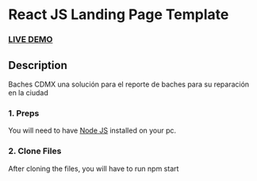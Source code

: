 # React JS Landing Page Template


### <a href="https://albertosilva123.github.io/BachesCDMX/">LIVE DEMO</a> 

## Description
Baches CDMX una solución para el reporte de baches para su reparación en la ciudad

### 1. Preps
You will need to have <a href="https://nodejs.org/">Node JS</a> installed on your pc. 
### 2. Clone Files
After cloning the files, you will have to run npm start



